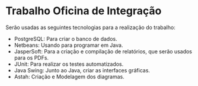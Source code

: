 # Trabalho Oficina de Integração

Serão usadas as seguintes tecnologias para a realização do trabalho:
 
 - PostgreSQL: Para criar o banco de dados.
 - Netbeans: Usando para programar em Java.
 - JasperSoft: Para a criação e compilação de relatórios, que serão usados para os PDFs.
 - JUnit: Para realizar os testes automatizados.
 - Java Swing: Junto ao Java, criar as interfaces gráficas.
 - Astah: Criação e Modelagem dos diagramas.
